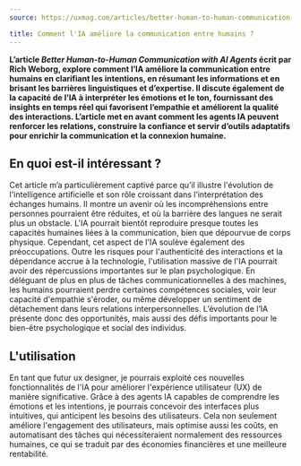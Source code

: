 ```yaml
---
source: https://uxmag.com/articles/better-human-to-human-communication-with-ai-agents

title: Comment l'IA améliore la communication entre humains ?
---
```

**L’article *Better Human-to-Human Communication with AI Agents* écrit par Rich Weborg, explore comment l’IA améliore la communication entre humains en clarifiant les intentions, en résumant les informations et en brisant les barrières linguistiques et d’expertise. Il discute également de la capacité de l’IA à interpréter les émotions et le ton, fournissant des insights en temps réel qui favorisent l’empathie et améliorent la qualité des interactions. L’article met en avant comment les agents IA peuvent renforcer les relations, construire la confiance et servir d’outils adaptatifs pour enrichir la communication et la connexion humaine.**

## En quoi est-il intéressant ?

Cet article m’a particulièrement captivé parce qu’il illustre l'évolution de l'intelligence artificielle et son rôle croissant dans l’interprétation des échanges humains. Il montre un avenir où les incompréhensions entre personnes pourraient être réduites, et où la barrière des langues ne serait plus un obstacle. L'IA pourrait bientôt reproduire presque toutes les capacités humaines liées à la communication, bien que dépourvue de corps physique. Cependant, cet aspect de l'IA soulève également des préoccupations. Outre les risques pour l'authenticité des interactions et la dépendance accrue à la technologie, l'utilisation massive de l'IA pourrait avoir des répercussions importantes sur le plan psychologique. En déléguant de plus en plus de tâches communicationnelles à des machines, les humains pourraient perdre certaines compétences sociales, voir leur capacité d'empathie s'éroder, ou même développer un sentiment de détachement dans leurs relations interpersonnelles. L’évolution de l’IA présente donc des opportunités, mais aussi des défis importants pour le bien-être psychologique et social des individus.

## L'utilisation
En tant que futur ux designer, je pourrais exploité ces nouvelles fonctionnalités de l'IA pour améliorer l'expérience utilisateur (UX) de manière significative. Grâce à des agents IA capables de comprendre les émotions et les intentions, je pourrais concevoir des interfaces plus intuitives, qui anticipent les besoins des utilisateurs. Cela non seulement améliore l'engagement des utilisateurs, mais optimise aussi les coûts, en automatisant des tâches qui nécessiteraient normalement des ressources humaines, ce qui se traduit par des économies financières et une meilleure rentabilité.







